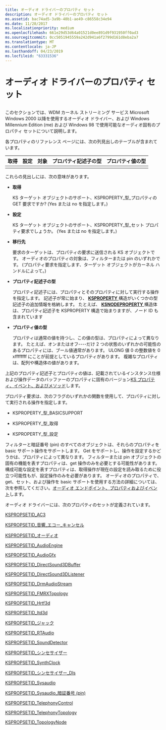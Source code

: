```yaml
---
title: オーディオ ドライバーのプロパティ セット
description: オーディオ ドライバーのプロパティ セット
ms.assetid: bac74ad5-3a9b-40b1-ae49-c86558c34e94
ms.date: 11/28/2017
ms.localizationpriority: medium
ms.openlocfilehash: 661e29d53d64a01521d0ee891d9f931950ff0ad3
ms.sourcegitcommit: 0cc5051945559a242d941a6f2799d161d8eba2a7
ms.translationtype: MT
ms.contentlocale: ja-JP
ms.lasthandoff: 04/23/2019
ms.locfileid: "63331536"
---
```

# <a name="audio-drivers-property-sets"></a>オーディオ ドライバーのプロパティ セット


## <span id="ddk_audio_drivers_property_sets_ks"></span><span id="DDK_AUDIO_DRIVERS_PROPERTY_SETS_KS"></span>


このセクションでは、WDM カーネル ストリーミング サービス Microsoft Windows 2000 以降を使用するオーディオ ドライバー、および Windows Millennium Edition (me) および Windows 98 で使用可能なオーディオ固有のプロパティ セットについて説明します。

各プロパティのリファレンス ページには、次の列見出しのテーブルが含まれています。


| 取得 | 設定 | 対象 | プロパティ記述子の型 | プロパティ値の型 |
|-----|-----|--------|--------------------------|---------------------|
|     |     |        |                          |                     |

これらの見出しには、次の意味があります。

-   **取得**

    KS ターゲット オブジェクトのサポート、KSPROPERTY\_型\_プロパティの GET 要求ですか? (Yes または no を指定します。)

-   **設定**

    KS ターゲット オブジェクトのサポート、KSPROPERTY\_型\_セット プロパティ要求でしょうか。 (Yes または no を指定します。)

-   **移行先**

    要求のターゲットは、プロパティの要求に送信される KS オブジェクトです。 オーディオのプロパティの対象は、フィルターまたは pin のいずれかです。 (プロパティ要求を指定します、ターゲット オブジェクトがカーネル ハンドルによって。)

-   **プロパティ記述子の型**

    プロパティ記述子には、プロパティとそのプロパティに対して実行する操作を指定します。 記述子が常に始まり、 [ **KSPROPERTY** ](https://msdn.microsoft.com/library/windows/hardware/ff564262)構造がいくつかの型記述子の追加情報を格納します。 たとえば、 [ **KSNODEPROPERTY** ](https://msdn.microsoft.com/library/windows/hardware/ff537143)構造体は、プロパティ記述子を KSPROPERTY 構造で始まりますが、ノード ID も含まれています

-   **プロパティ値の型**

    プロパティは通常の値を持つし、この値の型は、プロパティによって異なります。 たとえば、オンまたはオフ----だけ 2 つの状態のいずれかの可能性のあるプロパティには、ブール値通常があります。 ULONG 値 0 の整数値を 0 xffffffff にことが前提としているプロパティがあります。 複雑なプロパティは、配列や構造体の値があります。

上記のプロパティ記述子とプロパティの値は、記載されているインスタンス仕様および操作データのバッファーのプロパティに固有のバージョン[KS プロパティ、イベント、およびメソッド](https://msdn.microsoft.com/library/windows/hardware/ff567673)します。

プロパティ要求は、次のフラグのいずれかの関数を使用して、プロパティに対して実行される操作を指定します。

-   KSPROPERTY\_型\_BASICSUPPORT

-   KSPROPERTY\_型\_取得

-   KSPROPERTY\_型\_設定

フィルターと暗証番号 (pin) のすべてのオブジェクトは、それらのプロパティを basic サポート操作をサポートします。 Get をサポートし、操作を設定するかどうかは、プロパティによって異なります。 フィルターまたは pin オブジェクトの固有の機能を表すプロパティは、get 操作のみを必要とする可能性があります。 構成可能な設定を表すプロパティは、取得操作が現在の設定を読み取るために役立つ可能性もが、設定操作のみを必要があります。 オーディオのプロパティで、get、セット、および操作を basic サポートを使用する方法の詳細については、次を参照してください。[オーディオ エンドポイント、プロパティおよびイベント](https://msdn.microsoft.com/library/windows/hardware/ff536199)します。

オーディオ ドライバーには、次のプロパティのセットが定義されています。

[KSPROPSETID\_AC3](kspropsetid-ac3.md)

[KSPROPSETID\_音響\_エコー\_キャンセル](kspropsetid-acoustic-echo-cancel.md)

[KSPROPSETID\_オーディオ](kspropsetid-audio.md)

[KSPROPSETID\_AudioEngine](kspropsetid-audioengine.md)

[KSPROPSETID\_AudioGfx](kspropsetid-audiogfx.md)

[KSPROPSETID\_DirectSound3DBuffer](kspropsetid-directsound3dbuffer.md)

[KSPROPSETID\_DirectSound3DListener](kspropsetid-directsound3dlistener.md)

[KSPROPSETID\_DrmAudioStream](kspropsetid-drmaudiostream.md)

[KSPROPSETID\_FMRXTopology](kspropsetid-fmrxtopology.md)

[KSPROPSETID\_Hrtf3d](kspropsetid-hrtf3d.md)

[KSPROPSETID\_Itd3d](kspropsetid-itd3d.md)

[KSPROPSETID\_ジャック](kspropsetid-jack.md)

[KSPROPSETID\_RTAudio](kspropsetid-rtaudio.md)

[KSPROPSETID\_SoundDetector](kspropsetid-sounddetector.md)

[KSPROPSETID\_シンセサイザー](kspropsetid-synth.md)

[KSPROPSETID\_SynthClock](kspropsetid-synthclock.md)

[KSPROPSETID\_シンセサイザー\_Dls](kspropsetid-synth-dls.md)

[KSPROPSETID\_Sysaudio](kspropsetid-sysaudio.md)

[KSPROPSETID\_Sysaudio\_暗証番号 (pin)](kspropsetid-sysaudio-pin.md)

[KSPROPSETID\_TelephonyControl](kspropsetid-telephonycontrol.md)

[KSPROPSETID\_TelephonyTopology](kspropsetid-telephonytopology.md)

[KSPROPSETID\_TopologyNode](kspropsetid-topologynode.md)

 

 





